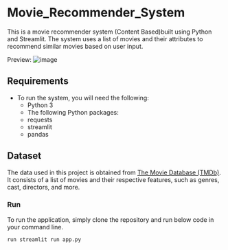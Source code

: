 # Movie_Recommender_System

This is a  movie recommender system (Content Based)built using Python and Streamlit. The system uses a list of movies and their attributes to recommend similar movies based on user input.

Preview:
![image](https://user-images.githubusercontent.com/88844603/230743434-3cac77a3-e1ce-4cd2-a4e5-9e735e428bf7.png)

## Requirements
* To run the system, you will need the following:
  * Python 3
  * The following Python packages:
  * requests
  * streamlit
  * pandas
  
## Dataset

The data used in this project is obtained from [The Movie Database (TMDb)](https://www.kaggle.com/datasets/tmdb/tmdb-movie-metadata?select=tmdb_5000_movies.csv). It consists of a list of movies and their respective features, such as genres, cast, directors, and more.


### Run
To run the application, simply clone the repository and  run below code in your command line.
```
run streamlit run app.py 

```
